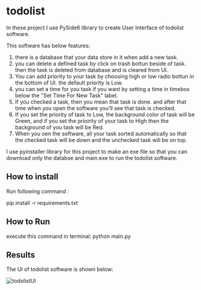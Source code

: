 
# todolist
In these project I use PySide6 library to create User Interface of todolist software.

This software has below features:

1. there is a database that your data store in it when add a new task.
2. you can delete a defined task by click on trash bottun beside of task. then the task is deleted from database and is 
   cleared from UI.
3. You can add priority to your task by choosing high or low radio bottun in the bottom of UI. the default priority is Low.
4. you can set a time for you task if you want by setting a time in timebox below the "Set Time For New Task" label.
5. If you checked a task, then you mean that task is done. and after that time when you open the software you'll see that task   is checked. 
6. If you set the priority of task to Low, the background color of task will be Green, and if you set the prioirity of your task to High then the background of you task will be Red.
7. When you oen the software, all your task sorted automatically so that the checked task will be down and the unchecked task will be on top.

I use pyinstaller library for this project to make an exe file so that you can download only the databse and main.exe to run the todolist software.



## How to install

Run following command :

pip install -r requirements.txt


## How to Run
execute this command in terminal:
python main.py


## Results

The UI of todolist software is shown below:

![todolistUI](https://github.com/javad7189/python-assignment/assets/86910174/ab985bc0-6aaa-4799-af0f-7ef8c512d8ca)
















